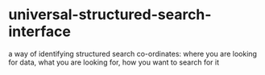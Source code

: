 universal-structured-search-interface
=====================================

a way of identifying structured search co-ordinates: where you are looking for data, what you are looking for, how you want to search for it
